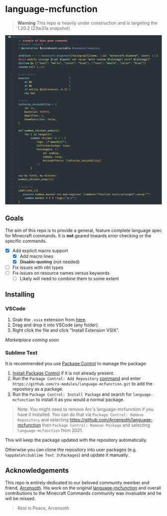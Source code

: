 # language-mcfunction

> **Warning**
> This repo is heavily under construction and is targeting the 1.20.2 (23w31a snapshot)

![demo](imgs/demo.png)

## Goals

The aim of this repo is to provide a general, feature complete language spec for Minecraft commands. It is **not** geared towards error checking or the specific commands.

- [x] Add explicit macro support
  - [x] Add macro lines
  - [x] ~~Disable quoting~~ (not needed)
- [ ] Fix issues with nbt types
- [ ] Fix issues on resource names versus keywords
  - [ ] Likely will need to combine them to some extent

## Installing

### VSCode

1. Grab the `.vsix` extension from [here](https://github.com/rx-modules/language-mcfunction/releases).
2. Drag and drop it into VSCode (any folder).
3. Right click the file and click "Install Extension VSIX".

*Marketplace coming soon*

### Sublime Text

It is recommended you use [Package Control](https://packagecontrol.io/) to manage the package:

1. [Install Package Control](https://packagecontrol.io/installation) if it is not already present.
2. Run the `Package Control: Add Repository` [command](https://packagecontrol.io/docs/usage) and enter `https://github.com/rx-modules/language-mcfunction.git` to add the repository as a package.
3. Run the `Package Control: Install Package` and search for `language-mcfunction` to install it as you would a normal package.

> Note: You might need to remove Arc's language-mcfunction if you have it installed. You can do that via `Package Control: Remove Repository` and selecting https://github.com/Arcensoth/language-mcfunction then `Package Control: Remove Package` and selecting `language-mcfunction` from 2021.

This will keep the package updated with the repository automatically.

Otherwise you can clone the repository into user packages (e.g. `%appdata%\Sublime Text 3\Packages`) and update it manually.

## Acknowledgements

This repo is entirely dedicated to our beloved community member and friend, [Arcensoth](https://github.com/Arcensoth). His work on the original [language-mcfunction](https://github.com/Arcensoth/language-mcfunction) and overall contributions to the Minecraft Commands community was invaluable and he will be missed.

> Rest in Peace, Arcensoth
